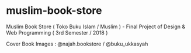 # muslim-book-store
Muslim Book Store ( Toko Buku Islam / Muslim ) - Final Project of Design &amp; Web Programming ( 3rd Semester / 2018 )

Cover Book Images : @najah.bookstore / @buku_ukkasyah
